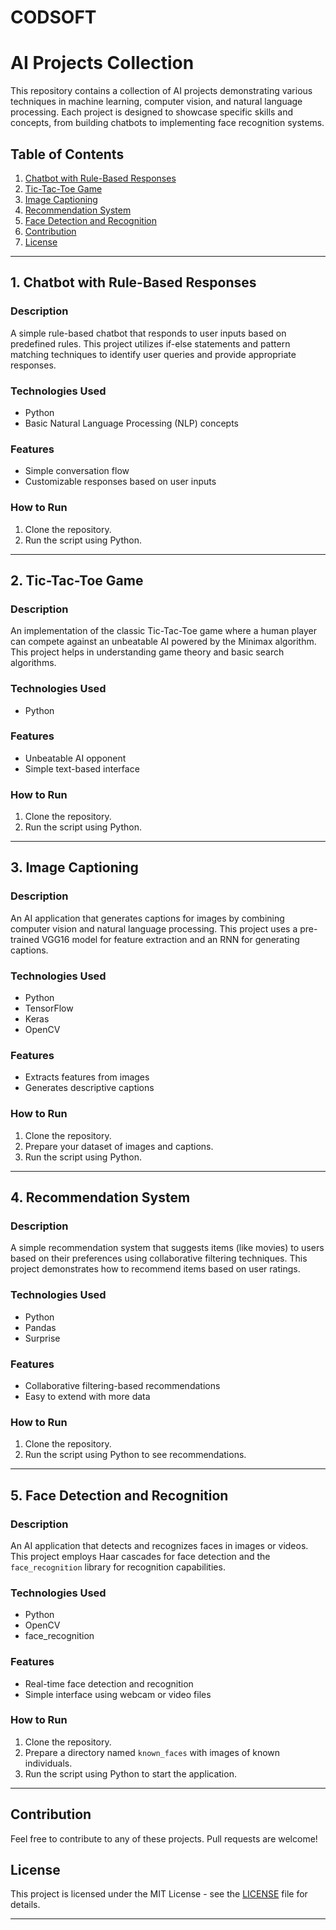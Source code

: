 # CODSOFT

# AI Projects Collection

This repository contains a collection of AI projects demonstrating various techniques in machine learning, computer vision, and natural language processing. Each project is designed to showcase specific skills and concepts, from building chatbots to implementing face recognition systems. 

## Table of Contents
1. [Chatbot with Rule-Based Responses](#chatbot-with-rule-based-responses)
2. [Tic-Tac-Toe Game](#tic-tac-toe-game)
3. [Image Captioning](#image-captioning)
4. [Recommendation System](#recommendation-system)
5. [Face Detection and Recognition](#face-detection-and-recognition)
6. [Contribution](#contribution)
7. [License](#license)

---

## 1. Chatbot with Rule-Based Responses

### Description
A simple rule-based chatbot that responds to user inputs based on predefined rules. This project utilizes if-else statements and pattern matching techniques to identify user queries and provide appropriate responses.

### Technologies Used
- Python
- Basic Natural Language Processing (NLP) concepts

### Features
- Simple conversation flow
- Customizable responses based on user inputs

### How to Run
1. Clone the repository.
2. Run the script using Python.

---

## 2. Tic-Tac-Toe Game

### Description
An implementation of the classic Tic-Tac-Toe game where a human player can compete against an unbeatable AI powered by the Minimax algorithm. This project helps in understanding game theory and basic search algorithms.

### Technologies Used
- Python

### Features
- Unbeatable AI opponent
- Simple text-based interface

### How to Run
1. Clone the repository.
2. Run the script using Python.

---

## 3. Image Captioning

### Description
An AI application that generates captions for images by combining computer vision and natural language processing. This project uses a pre-trained VGG16 model for feature extraction and an RNN for generating captions.

### Technologies Used
- Python
- TensorFlow
- Keras
- OpenCV

### Features
- Extracts features from images
- Generates descriptive captions

### How to Run
1. Clone the repository.
2. Prepare your dataset of images and captions.
3. Run the script using Python.

---

## 4. Recommendation System

### Description
A simple recommendation system that suggests items (like movies) to users based on their preferences using collaborative filtering techniques. This project demonstrates how to recommend items based on user ratings.

### Technologies Used
- Python
- Pandas
- Surprise

### Features
- Collaborative filtering-based recommendations
- Easy to extend with more data

### How to Run
1. Clone the repository.
2. Run the script using Python to see recommendations.

---

## 5. Face Detection and Recognition

### Description
An AI application that detects and recognizes faces in images or videos. This project employs Haar cascades for face detection and the `face_recognition` library for recognition capabilities.

### Technologies Used
- Python
- OpenCV
- face_recognition

### Features
- Real-time face detection and recognition
- Simple interface using webcam or video files

### How to Run
1. Clone the repository.
2. Prepare a directory named `known_faces` with images of known individuals.
3. Run the script using Python to start the application.

---

## Contribution
Feel free to contribute to any of these projects. Pull requests are welcome!

## License
This project is licensed under the MIT License - see the [LICENSE](LICENSE) file for details.

---
